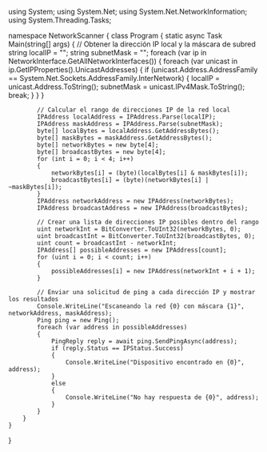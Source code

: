 using System;
using System.Net;
using System.Net.NetworkInformation;
using System.Threading.Tasks;

namespace NetworkScanner
{
    class Program
    {
        static async Task Main(string[] args)
        {
            // Obtener la dirección IP local y la máscara de subred
            string localIP = "";
            string subnetMask = "";
            foreach (var ip in NetworkInterface.GetAllNetworkInterfaces())
            {
                foreach (var unicast in ip.GetIPProperties().UnicastAddresses)
                {
                    if (unicast.Address.AddressFamily == System.Net.Sockets.AddressFamily.InterNetwork)
                    {
                        localIP = unicast.Address.ToString();
                        subnetMask = unicast.IPv4Mask.ToString();
                        break;
                    }
                }
            }

            // Calcular el rango de direcciones IP de la red local
            IPAddress localAddress = IPAddress.Parse(localIP);
            IPAddress maskAddress = IPAddress.Parse(subnetMask);
            byte[] localBytes = localAddress.GetAddressBytes();
            byte[] maskBytes = maskAddress.GetAddressBytes();
            byte[] networkBytes = new byte[4];
            byte[] broadcastBytes = new byte[4];
            for (int i = 0; i < 4; i++)
            {
                networkBytes[i] = (byte)(localBytes[i] & maskBytes[i]);
                broadcastBytes[i] = (byte)(networkBytes[i] | ~maskBytes[i]);
            }
            IPAddress networkAddress = new IPAddress(networkBytes);
            IPAddress broadcastAddress = new IPAddress(broadcastBytes);

            // Crear una lista de direcciones IP posibles dentro del rango
            uint networkInt = BitConverter.ToUInt32(networkBytes, 0);
            uint broadcastInt = BitConverter.ToUInt32(broadcastBytes, 0);
            uint count = broadcastInt - networkInt;
            IPAddress[] possibleAddresses = new IPAddress[count];
            for (uint i = 0; i < count; i++)
            {
                possibleAddresses[i] = new IPAddress(networkInt + i + 1);
            }

            // Enviar una solicitud de ping a cada dirección IP y mostrar los resultados
            Console.WriteLine("Escaneando la red {0} con máscara {1}", networkAddress, maskAddress);
            Ping ping = new Ping();
            foreach (var address in possibleAddresses)
            {
                PingReply reply = await ping.SendPingAsync(address);
                if (reply.Status == IPStatus.Success)
                {
                    Console.WriteLine("Dispositivo encontrado en {0}", address);
                }
                else
                {
                    Console.WriteLine("No hay respuesta de {0}", address);
                }
            }
        }
    }
}
